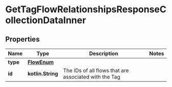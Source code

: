 
# GetTagFlowRelationshipsResponseCollectionDataInner

## Properties
| Name | Type | Description | Notes |
| ------------ | ------------- | ------------- | ------------- |
| **type** | [**FlowEnum**](FlowEnum.md) |  |  |
| **id** | **kotlin.String** | The IDs of all flows that are associated with the Tag |  |



